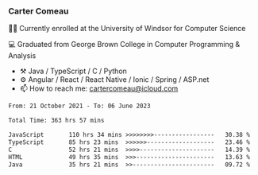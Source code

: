 ### Carter Comeau

🙋‍♂️ Currently enrolled at the University of Windsor for Computer Science

💻 Graduated from George Brown College in Computer Programming & Analysis

- ⚒️ Java / TypeScript / C / Python
- ⚙️ Angular / React / React Native / Ionic / Spring / ASP.net
- 📫 How to reach me: cartercomeau@icloud.com

<!--START_SECTION:waka-->

```txt
From: 21 October 2021 - To: 06 June 2023

Total Time: 363 hrs 57 mins

JavaScript       110 hrs 34 mins >>>>>>>>-----------------   30.38 %
TypeScript       85 hrs 23 mins  >>>>>>-------------------   23.46 %
C                52 hrs 21 mins  >>>>---------------------   14.39 %
HTML             49 hrs 35 mins  >>>----------------------   13.63 %
Java             35 hrs 21 mins  >>-----------------------   09.72 %
```

<!--END_SECTION:waka-->
